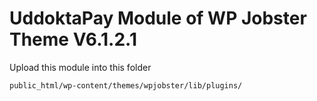 # UddoktaPay Module of WP Jobster Theme V6.1.2.1
Upload this module into this folder

```bash
public_html/wp-content/themes/wpjobster/lib/plugins/
```
